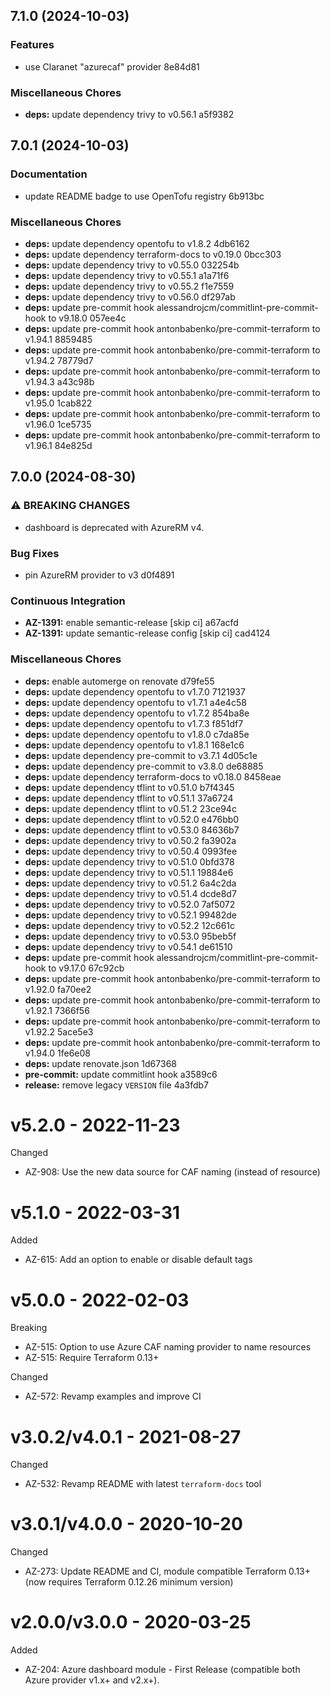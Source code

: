 ## 7.1.0 (2024-10-03)

### Features

* use Claranet "azurecaf" provider 8e84d81

### Miscellaneous Chores

* **deps:** update dependency trivy to v0.56.1 a5f9382

## 7.0.1 (2024-10-03)

### Documentation

* update README badge to use OpenTofu registry 6b913bc

### Miscellaneous Chores

* **deps:** update dependency opentofu to v1.8.2 4db6162
* **deps:** update dependency terraform-docs to v0.19.0 0bcc303
* **deps:** update dependency trivy to v0.55.0 032254b
* **deps:** update dependency trivy to v0.55.1 a1a71f6
* **deps:** update dependency trivy to v0.55.2 f1e7559
* **deps:** update dependency trivy to v0.56.0 df297ab
* **deps:** update pre-commit hook alessandrojcm/commitlint-pre-commit-hook to v9.18.0 057ee4c
* **deps:** update pre-commit hook antonbabenko/pre-commit-terraform to v1.94.1 8859485
* **deps:** update pre-commit hook antonbabenko/pre-commit-terraform to v1.94.2 78779d7
* **deps:** update pre-commit hook antonbabenko/pre-commit-terraform to v1.94.3 a43c98b
* **deps:** update pre-commit hook antonbabenko/pre-commit-terraform to v1.95.0 1cab822
* **deps:** update pre-commit hook antonbabenko/pre-commit-terraform to v1.96.0 1ce5735
* **deps:** update pre-commit hook antonbabenko/pre-commit-terraform to v1.96.1 84e825d

## 7.0.0 (2024-08-30)

### ⚠ BREAKING CHANGES

* dashboard is deprecated with AzureRM v4.

### Bug Fixes

* pin AzureRM provider to v3 d0f4891

### Continuous Integration

* **AZ-1391:** enable semantic-release [skip ci] a67acfd
* **AZ-1391:** update semantic-release config [skip ci] cad4124

### Miscellaneous Chores

* **deps:** enable automerge on renovate d79fe55
* **deps:** update dependency opentofu to v1.7.0 7121937
* **deps:** update dependency opentofu to v1.7.1 a4e4c58
* **deps:** update dependency opentofu to v1.7.2 854ba8e
* **deps:** update dependency opentofu to v1.7.3 f851df7
* **deps:** update dependency opentofu to v1.8.0 c7da85e
* **deps:** update dependency opentofu to v1.8.1 168e1c6
* **deps:** update dependency pre-commit to v3.7.1 4d05c1e
* **deps:** update dependency pre-commit to v3.8.0 de68885
* **deps:** update dependency terraform-docs to v0.18.0 8458eae
* **deps:** update dependency tflint to v0.51.0 b7f4345
* **deps:** update dependency tflint to v0.51.1 37a6724
* **deps:** update dependency tflint to v0.51.2 23ce94c
* **deps:** update dependency tflint to v0.52.0 e476bb0
* **deps:** update dependency tflint to v0.53.0 84636b7
* **deps:** update dependency trivy to v0.50.2 fa3902a
* **deps:** update dependency trivy to v0.50.4 0993fee
* **deps:** update dependency trivy to v0.51.0 0bfd378
* **deps:** update dependency trivy to v0.51.1 19884e6
* **deps:** update dependency trivy to v0.51.2 6a4c2da
* **deps:** update dependency trivy to v0.51.4 dcde8d7
* **deps:** update dependency trivy to v0.52.0 7af5072
* **deps:** update dependency trivy to v0.52.1 99482de
* **deps:** update dependency trivy to v0.52.2 12c661c
* **deps:** update dependency trivy to v0.53.0 95beb5f
* **deps:** update dependency trivy to v0.54.1 de61510
* **deps:** update pre-commit hook alessandrojcm/commitlint-pre-commit-hook to v9.17.0 67c92cb
* **deps:** update pre-commit hook antonbabenko/pre-commit-terraform to v1.92.0 fa70ee2
* **deps:** update pre-commit hook antonbabenko/pre-commit-terraform to v1.92.1 7366f56
* **deps:** update pre-commit hook antonbabenko/pre-commit-terraform to v1.92.2 5ace5e3
* **deps:** update pre-commit hook antonbabenko/pre-commit-terraform to v1.94.0 1fe6e08
* **deps:** update renovate.json 1d67368
* **pre-commit:** update commitlint hook a3589c6
* **release:** remove legacy `VERSION` file 4a3fdb7

# v5.2.0 - 2022-11-23

Changed
  * AZ-908: Use the new data source for CAF naming (instead of resource)

# v5.1.0 - 2022-03-31

Added
  * AZ-615: Add an option to enable or disable default tags

# v5.0.0 - 2022-02-03

Breaking
  * AZ-515: Option to use Azure CAF naming provider to name resources
  * AZ-515: Require Terraform 0.13+

Changed
  * AZ-572: Revamp examples and improve CI

# v3.0.2/v4.0.1 - 2021-08-27

Changed
  * AZ-532: Revamp README with latest `terraform-docs` tool

# v3.0.1/v4.0.0 - 2020-10-20

Changed
  * AZ-273: Update README and CI, module compatible Terraform 0.13+ (now requires Terraform 0.12.26 minimum version)

# v2.0.0/v3.0.0 - 2020-03-25

Added
  * AZ-204: Azure dashboard module - First Release (compatible both Azure provider v1.x+ and v2.x+).
